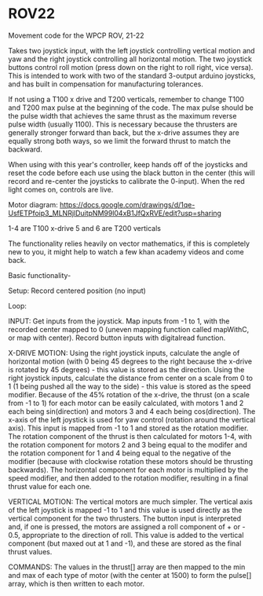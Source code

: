 # ROV22
Movement code for the WPCP ROV, 21-22

Takes two joystick input, with the left joystick controlling vertical motion and yaw and the right joystick controlling all horizontal motion. The two joystick buttons control roll motion (press down on the right to roll right, vice versa). This is intended to work with two of the standard 3-output arduino joysticks, and has built in compensation for manufacturing tolerances.

If not using a T100 x drive and T200 verticals, remember to change T100 and T200 max pulse at the beginning of the code. The max pulse should be the pulse width that achieves the same thrust as the maximum reverse pulse width (usually 1100). This is necessary because the thrusters are generally stronger forward than back, but the x-drive assumes they are equally strong both ways, so we limit the forward thrust to match the backward.

When using with this year's controller, keep hands off of the joysticks and reset the code before each use using the black button in the center (this will record and re-center the joysticks to calibrate the 0-input). When the red light comes on, controls are live.

Motor diagram:
https://docs.google.com/drawings/d/1qe-UsfETPfoip3_MLNRjlDuitpNM99l04xB1JfQxRVE/edit?usp=sharing
  
1-4 are T100 x-drive
5 and 6 are T200 verticals

The functionality relies heavily on vector mathematics, if this is completely new to you, it might help to watch a few khan academy videos and come back.

Basic functionality-

Setup: Record centered position (no input)

Loop: 

INPUT:
  Get inputs from the joystick. Map inputs from -1 to 1, with the recorded center mapped to 0 (uneven mapping function called mapWithC, or map with center). Record button inputs with digitalread function.
  
X-DRIVE MOTION:
  Using the right joystick inputs, calculate the angle of horizontal motion (with 0 being 45 degrees to the right because the x-drive is rotated by 45 degrees) - this value is stored as the direction. Using the right joystick inputs, calculate the distance from center on a scale from 0 to 1 (1 being pushed all the way to the side) - this value is stored as the speed modifier. Because of the 45% rotation of the x-drive, the thrust (on a scale from -1 to 1) for each motor can be easily calculated, with motors 1 and 2 each being sin(direction) and motors 3 and 4 each being cos(direction). The x-axis of the left joystick is used for yaw control (rotation around the vertical axis). This input is mapped from -1 to 1 and stored as the rotation modifier. The rotation component of the thrust is then calculated for motors 1-4, with the rotation component for motors 2 and 3 being equal to the modifer and the rotation component for 1 and 4 being equal to the negative of the modifier (because with clockwise rotation these motors should be thrusting backwards). The horizontal component for each motor is multiplied by the speed modifier, and then added to the rotation modifier, resulting in a final thrust value for each one.
 
 VERTICAL MOTION:
  The vertical motors are much simpler. The vertical axis of the left joystick is mapped -1 to 1 and this value is used directly as the vertical component for the two thrusters. The button input is interpreted and, if one is pressed, the motors are assigned a roll component of + or - 0.5, appropriate to the direction of roll. This value is added to the vertical component (but maxed out at 1 and -1), and these are stored as the final thrust values.

COMMANDS:
  The values in the thrust[] array are then mapped to the min and max of each type of motor (with the center at 1500) to form the pulse[] array, which is then written to each motor. 
